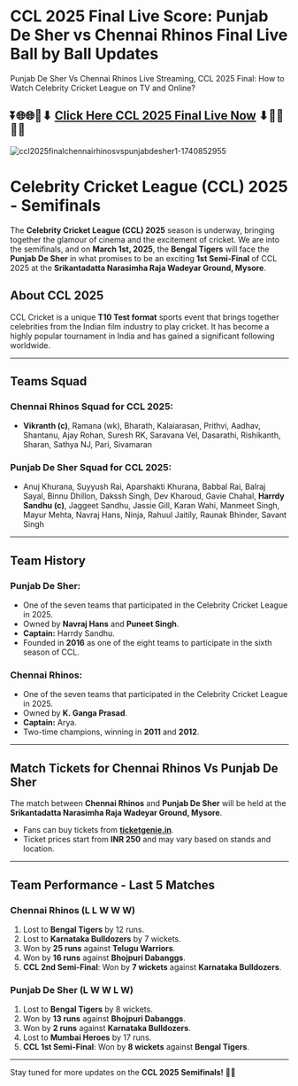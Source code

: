 # CCL 2025 Final Live Score: Punjab De Sher vs Chennai Rhinos Final Live Ball by Ball Updates

Punjab De Sher Vs Chennai Rhinos Live Streaming, CCL 2025 Final: How to Watch Celebrity Cricket League on TV and Online?

## ⏬🌐🌐📌⬇ [Click Here CCL 2025 Final Live Now](https://ptvsportshd.net/smartcric-hd-cricket/) ⬇📌🌐🌐⏬

![ccl2025finalchennairhinosvspunjabdesher1-1740852955](https://github.com/user-attachments/assets/4c664ad1-440e-4721-a3ec-859e4f12e89f)



# Celebrity Cricket League (CCL) 2025 - Semifinals

The **Celebrity Cricket League (CCL) 2025** season is underway, bringing together the glamour of cinema and the excitement of cricket. We are into the semifinals, and on **March 1st, 2025**, the **Bengal Tigers** will face the **Punjab De Sher** in what promises to be an exciting **1st Semi-Final** of CCL 2025 at the **Srikantadatta Narasimha Raja Wadeyar Ground, Mysore**.

## About CCL 2025
CCL Cricket is a unique **T10 Test format** sports event that brings together celebrities from the Indian film industry to play cricket. It has become a highly popular tournament in India and has gained a significant following worldwide.

---

## Teams Squad

### Chennai Rhinos Squad for CCL 2025:
- **Vikranth (c)**, Ramana (wk), Bharath, Kalaiarasan, Prithvi, Aadhav, Shantanu, Ajay Rohan, Suresh RK, Saravana Vel, Dasarathi, Rishikanth, Sharan, Sathya NJ, Pari, Sivamaran

### Punjab De Sher Squad for CCL 2025:
- Anuj Khurana, Suyyush Rai, Aparshakti Khurana, Babbal Rai, Balraj Sayal, Binnu Dhillon, Dakssh Singh, Dev Kharoud, Gavie Chahal, **Harrdy Sandhu (c)**, Jaggeet Sandhu, Jassie Gill, Karan Wahi, Manmeet Singh, Mayur Mehta, Navraj Hans, Ninja, Rahuul Jaitily, Raunak Bhinder, Savant Singh

---

## Team History

### Punjab De Sher:
- One of the seven teams that participated in the Celebrity Cricket League in 2025.
- Owned by **Navraj Hans** and **Puneet Singh**.
- **Captain:** Harrdy Sandhu.
- Founded in **2016** as one of the eight teams to participate in the sixth season of CCL.

### Chennai Rhinos:
- One of the seven teams that participated in the Celebrity Cricket League in 2025.
- Owned by **K. Ganga Prasad**.
- **Captain:** Arya.
- Two-time champions, winning in **2011** and **2012**.

---

## Match Tickets for Chennai Rhinos Vs Punjab De Sher
The match between **Chennai Rhinos** and **Punjab De Sher** will be held at the **Srikantadatta Narasimha Raja Wadeyar Ground, Mysore**. 

- Fans can buy tickets from **[ticketgenie.in](https://www.ticketgenie.in)**.
- Ticket prices start from **INR 250** and may vary based on stands and location.

---

## Team Performance - Last 5 Matches

### **Chennai Rhinos (L L W W W)**
1. Lost to **Bengal Tigers** by 12 runs.
2. Lost to **Karnataka Bulldozers** by 7 wickets.
3. Won by **25 runs** against **Telugu Warriors**.
4. Won by **16 runs** against **Bhojpuri Dabanggs**.
5. **CCL 2nd Semi-Final**: Won by **7 wickets** against **Karnataka Bulldozers**.

### **Punjab De Sher (L W W L W)**
1. Lost to **Bengal Tigers** by 8 wickets.
2. Won by **13 runs** against **Bhojpuri Dabanggs**.
3. Won by **2 runs** against **Karnataka Bulldozers**.
4. Lost to **Mumbai Heroes** by 17 runs.
5. **CCL 1st Semi-Final**: Won by **8 wickets** against **Bengal Tigers**.

---

Stay tuned for more updates on the **CCL 2025 Semifinals!** 🎉🏏
